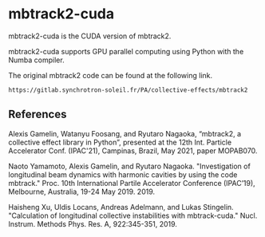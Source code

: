 mbtrack2-cuda
========

mbtrack2-cuda is the CUDA version of mbtrack2.

mbtrack2-cuda supports GPU parallel computing using Python with the Numba compiler.

The original mbtrack2 code can be found at the following link.
```
https://gitlab.synchrotron-soleil.fr/PA/collective-effects/mbtrack2
```

References
----------
Alexis Gamelin, Watanyu Foosang, and Ryutaro Nagaoka, “mbtrack2, a collective effect library in Python”, presented at the 12th Int. Particle Accelerator Conf. (IPAC'21), Campinas, Brazil, May 2021, paper MOPAB070.

Naoto Yamamoto, Alexis Gamelin, and Ryutaro Nagaoka. "Investigation of longitudinal beam dynamics with harmonic cavities by using the code mbtrack." Proc. 10th International Partile Accelerator Conference (IPAC’19), Melbourne, Australia, 19-24 May 2019. 2019.

Haisheng Xu, Uldis Locans, Andreas Adelmann, and Lukas Stingelin. "Calculation of longitudinal collective instabilities with mbtrack-cuda." Nucl. Instrum. Methods Phys. Res. A, 922:345-351, 2019.
